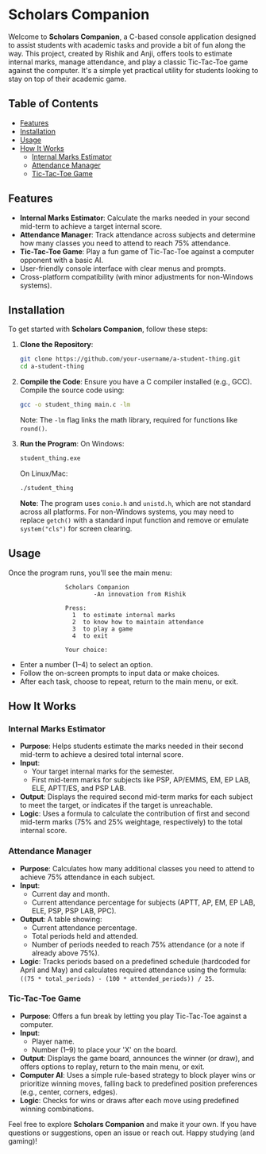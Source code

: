 # Scholars Companion

Welcome to **Scholars Companion**, a C-based console application designed to assist students with academic tasks and provide a bit of fun along the way. This project, created by Rishik and Anji, offers tools to estimate internal marks, manage attendance, and play a classic Tic-Tac-Toe game against the computer. It's a simple yet practical utility for students looking to stay on top of their academic game.

## Table of Contents
- [Features](#features)
- [Installation](#installation)
- [Usage](#usage)
- [How It Works](#how-it-works)
  - [Internal Marks Estimator](#internal-marks-estimator)
  - [Attendance Manager](#attendance-manager)
  - [Tic-Tac-Toe Game](#tic-tac-toe-game)

## Features
- **Internal Marks Estimator**: Calculate the marks needed in your second mid-term to achieve a target internal score.
- **Attendance Manager**: Track attendance across subjects and determine how many classes you need to attend to reach 75% attendance.
- **Tic-Tac-Toe Game**: Play a fun game of Tic-Tac-Toe against a computer opponent with a basic AI.
- User-friendly console interface with clear menus and prompts.
- Cross-platform compatibility (with minor adjustments for non-Windows systems).

## Installation
To get started with **Scholars Companion**, follow these steps:

1. **Clone the Repository**:
   ```bash
   git clone https://github.com/your-username/a-student-thing.git
   cd a-student-thing
   ```

2. **Compile the Code**:
   Ensure you have a C compiler installed (e.g., GCC). Compile the source code using:
   ```bash
   gcc -o student_thing main.c -lm
   ```
   Note: The `-lm` flag links the math library, required for functions like `round()`.

3. **Run the Program**:
   On Windows:
   ```bash
   student_thing.exe
   ```
   On Linux/Mac:
   ```bash
   ./student_thing
   ```

   **Note**: The program uses `conio.h` and `unistd.h`, which are not standard across all platforms. For non-Windows systems, you may need to replace `getch()` with a standard input function and remove or emulate `system("cls")` for screen clearing.

## Usage
Once the program runs, you'll see the main menu:
```
                Scholars Companion
                        -An innovation from Rishik

                Press:
                  1  to estimate internal marks
                  2  to know how to maintain attendance
                  3  to play a game
                  4  to exit

                Your choice:
```
- Enter a number (1–4) to select an option.
- Follow the on-screen prompts to input data or make choices.
- After each task, choose to repeat, return to the main menu, or exit.

## How It Works

### Internal Marks Estimator
- **Purpose**: Helps students estimate the marks needed in their second mid-term to achieve a desired total internal score.
- **Input**:
  - Your target internal marks for the semester.
  - First mid-term marks for subjects like PSP, AP/EMMS, EM, EP LAB, ELE, APTT/ES, and PSP LAB.
- **Output**: Displays the required second mid-term marks for each subject to meet the target, or indicates if the target is unreachable.
- **Logic**: Uses a formula to calculate the contribution of first and second mid-term marks (75% and 25% weightage, respectively) to the total internal score.

### Attendance Manager
- **Purpose**: Calculates how many additional classes you need to attend to achieve 75% attendance in each subject.
- **Input**:
  - Current day and month.
  - Current attendance percentage for subjects (APTT, AP, EM, EP LAB, ELE, PSP, PSP LAB, PPC).
- **Output**: A table showing:
  - Current attendance percentage.
  - Total periods held and attended.
  - Number of periods needed to reach 75% attendance (or a note if already above 75%).
- **Logic**: Tracks periods based on a predefined schedule (hardcoded for April and May) and calculates required attendance using the formula: `((75 * total_periods) - (100 * attended_periods)) / 25`.

### Tic-Tac-Toe Game
- **Purpose**: Offers a fun break by letting you play Tic-Tac-Toe against a computer.
- **Input**:
  - Player name.
  - Number (1–9) to place your 'X' on the board.
- **Output**: Displays the game board, announces the winner (or draw), and offers options to replay, return to the main menu, or exit.
- **Computer AI**: Uses a simple rule-based strategy to block player wins or prioritize winning moves, falling back to predefined position preferences (e.g., center, corners, edges).
- **Logic**: Checks for wins or draws after each move using predefined winning combinations.

Feel free to explore **Scholars Companion** and make it your own. If you have questions or suggestions, open an issue or reach out. Happy studying (and gaming)!
